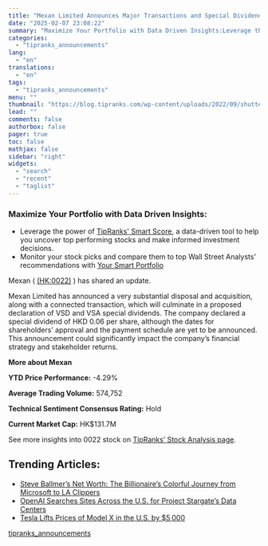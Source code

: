 ```yaml
---
title: "Mexan Limited Announces Major Transactions and Special Dividends"
date: "2025-02-07 23:08:22"
summary: "Maximize Your Portfolio with Data Driven Insights:Leverage the power of TipRanks' Smart Score, a data-driven tool to help you uncover top performing stocks and make informed investment decisions. Monitor your stock picks and compare them to top Wall Street Analysts' recommendations with Your Smart PortfolioMexan ( (HK:0022) ) has shared..."
categories:
  - "tipranks_announcements"
lang:
  - "en"
translations:
  - "en"
tags:
  - "tipranks_announcements"
menu: ""
thumbnail: "https://blog.tipranks.com/wp-content/uploads/2022/09/shutterstock_598994645-750x406.jpg"
lead: ""
comments: false
authorbox: false
pager: true
toc: false
mathjax: false
sidebar: "right"
widgets:
  - "search"
  - "recent"
  - "taglist"
---
```


### Maximize Your Portfolio with Data Driven Insights:

* Leverage the power of [TipRanks' Smart Score](https://www.tipranks.com/screener/top-smart-score-stocks), a data-driven tool to help you uncover top performing stocks and make informed investment decisions.
* Monitor your stock picks and compare them to top Wall Street Analysts' recommendations with  [Your Smart Portfolio](https://www.tipranks.com/smart-portfolio/holdings)

Mexan ( [(HK:0022)](https://www.tipranks.com/stocks/hk:0022) ) has shared an update.

Mexan Limited has announced a very substantial disposal and acquisition, along with a connected transaction, which will culminate in a proposed declaration of VSD and VSA special dividends. The company declared a special dividend of HKD 0.06 per share, although the dates for shareholders’ approval and the payment schedule are yet to be announced. This announcement could significantly impact the company’s financial strategy and stakeholder returns.

**More about Mexan**

**YTD Price Performance:** -4.29%

**Average Trading Volume:** 574,752

**Technical Sentiment Consensus Rating:** Hold

**Current Market Cap:** HK$131.7M

See more insights into 0022 stock on [TipRanks’ Stock Analysis page](https://www.tipranks.com/stocks/hk:0022/stock-analysis).

Trending Articles:
------------------

* [Steve Ballmer’s Net Worth: The Billionaire’s Colorful Journey from Microsoft to LA Clippers](https://www.tipranks.com/news/steve-ballmers-net-worth-the-billionaires-colorful-journey-from-microsoft-to-la-clippers)
* [OpenAI Searches Sites Across the U.S. for Project Stargate’s Data Centers](https://www.tipranks.com/news/openai-searches-sites-across-the-u-s-for-project-stargates-data-centers)
* [Tesla Lifts Prices of Model X in the U.S. by $5,000](https://www.tipranks.com/news/tesla-lifts-prices-of-model-x-in-the-u-s-by-5000)

[tipranks_announcements](https://www.tipranks.com/news/company-announcements/mexan-limited-announces-major-transactions-and-special-dividends)
